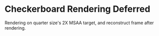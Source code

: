# Checkerboard Rendering Deferred
 Rendering on quarter size's 2X MSAA target, and reconstruct frame after rendering.
